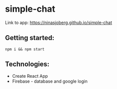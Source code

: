# simple-chat

Link to app: https://ninasjoberg.github.io/simple-chat

## Getting started:
`npm i && npm start`


## Technologies:
- Create React App
- Firebase - database and google login
